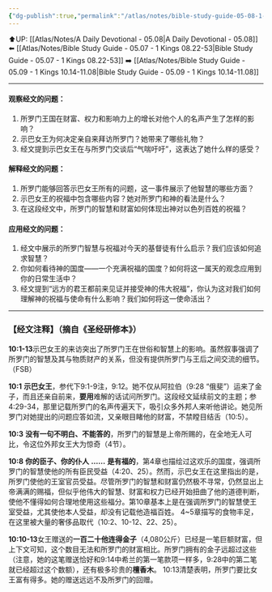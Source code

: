 ```yaml
---
{"dg-publish":true,"permalink":"/atlas/notes/bible-study-guide-05-08-1-kings-10-01-13/"}
---
```


⬆️UP: [[Atlas/Notes/A Daily Devotional - 05.08\|A Daily Devotional - 05.08]]
⬅️ [[Atlas/Notes/Bible Study Guide - 05.07 - 1 Kings 08.22-53\|Bible Study Guide - 05.07 - 1 Kings 08.22-53]]
➡️ [[Atlas/Notes/Bible Study Guide - 05.09 - 1 Kings 10.14-11.08\|Bible Study Guide - 05.09 - 1 Kings 10.14-11.08]] 

---

#### 观察经文的问题：

1. 所罗门王国在财富、权力和影响力上的增长对他个人的名声产生了怎样的影响？
2. 示巴女王为何决定亲自来拜访所罗门？她带来了哪些礼物？
3. 经文提到示巴女王在与所罗门交谈后“气喘吁吁”，这表达了她什么样的感受？

#### 解释经文的问题：

1. 所罗门能够回答示巴女王所有的问题，这一事件展示了他智慧的哪些方面？
2. 示巴女王的祝福中包含哪些内容？她对所罗门和神的看法是什么？
3. 在这段经文中，所罗门的智慧和财富如何体现出神对以色列百姓的祝福？

#### 应用经文的问题：

1. 经文中展示的所罗门智慧与祝福对今天的基督徒有什么启示？我们应该如何追求智慧？
2. 你如何看待神的国度——一个充满祝福的国度？如何将这一属天的观念应用到你的日常生活中？
3. 经文提到“远方的君王都前来见证并接受神的伟大祝福”，你认为这对我们如何理解神的祝福与使命有什么影响？我们如何将这一使命活出？

---
### 【经文注释】（摘自《圣经研修本》）

**10:1-13**示巴女王的来访突出了所罗门王在世俗和智慧上的影响。虽然叙事强调了所罗门的智慧及其与物质财产的关系，但没有提供所罗门与王后之间交流的细节。 （FSB）

**10:1** **示巴女王**，参代下9:1-9注，9:12。她不仅从阿拉伯（9:28 “俄斐”）运来了金子，而且还亲自前来，**要用**难解的话试问所罗门。这段经文延续前文的主题；参4:29-34，那里记载所罗门的名声传遍天下，吸引众多外邦人来听他讲论。她见所罗门对她提出的问题应答如流，又亲眼目睹他的财富，不禁瞠目结舌（10:5）。

**10:3** **没有一句不明白、不能答的**，所罗门的智慧是上帝所赐的，在全地无人可比，令这位外邦女王大为惊奇（4节）。

**10:8** **你的臣子、你的仆人** **……** **是有福的**，第4章也描绘过这欢乐的国度，强调所罗门的智慧使他的所有臣民受益（4:20、25）。然而，示巴女王在这里指出的是，所罗门使他的王室官员受益。尽管所罗门的智慧和财富仍然极不寻常，仍然显出上帝满满的赐福，但似乎他伟大的智慧、财富和权力已经开始扭曲了他的道德判断，使他不懂得如何合理地使用这些福分。第10章基本上是在强调所罗门的智慧使王室受益，尤其使他本人受益，却没有记载他造福百姓。 4~5章描写的食物丰足，在这里被大量的奢侈品取代（10:2、10-12、22、25）。

**10:10-13**女王赠送的**一百二十他连得金子**（4,080公斤）已经是一笔巨额财富，但上下文可知，这个数目无法和所罗门的财富相比。所罗门拥有的金子远超过这些（注意，她的这笔赠送恰好和9:14中希兰的第一笔款项一样多，9:28中的第二笔就已经超过这个数额），还有极多珍贵的**檀香木**。 10:13清楚表明，所罗门要比女王富有得多。她的赠送远远不及所罗门的回赠。